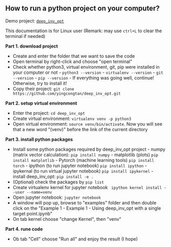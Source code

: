 ﻿## How to run a python project on your computer?

Demo project:  [`deep_inv_opt`][1]

This documentation is for Linux user
(Remark: may use `ctrl+L` to clear the terminal if needed)


**Part 1. download project**
 - Create and enter the folder that we want to save the code 
 - Open terminal by right-click and choose "open terminal"
 - Check whether python3, virtual environment, git, pip were installed in your computer or not
		- `python3 --version`
		- `virtualenv --version`
		- `git --version`
		- `pip --version`
		- If everything was going well, continue! Otherwise, try to install it!
 - Copy their project: `git clone https://github.com/yingcongtan/deep_inv_opt.git` 

**Part 2. setup virtual environment**
 - Enter the project: `cd deep_inv_opt`
 - Create virtual environment: `virtualenv venv -p python3` 
 - Open virtual environment: `source venv/bin/activate`. Now you will see that a new word "(venv)" before the link of the current directory

**Part 3. install python packages**
 - Install some python packages required by deep_inv_opt project
		- numpy (matrix vector calculation): `pip install numpy`
		- matplotlib (plots) `pip install matplotlib`
		- Pytorch (machine learning tools) `pip install torch` 
		- ipython (to run jupyter notebook) `pip install ipython` 
		- ipykernal (to run virtual jupyter notebook) `pip install ipykernel`
		- install deep_inv_opt: `pip install -e .`
- (Optional) check the packages by `pip list`
- Create virtualenv kernel for jupyter notebook `
ipython kernel install --user --name=venv`
- Open jupyter notebook: `jupyter notebook`
- A window will pop up, browse to "examples" folder and then double click on the "Example 1 - Example 1 - Using deep_inv_opt with a single target point.ipynb"
- On tab kernel choose "change Kernel", then "venv"

**Part 4. rune code**
- Ob tab "Cell" choose "Run all" and enjoy the result (I hope)






[1]: https://github.com/yingcongtan/deep_inv_opt?fbclid=IwAR3_wGflQZjKXTUQHxZ6wkFqsofUOOhw1IfrbQJKRdmbubA6ixDCohahN40
